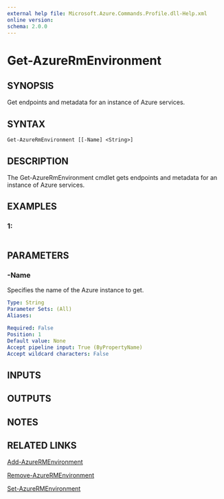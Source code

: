 ```yaml
---
external help file: Microsoft.Azure.Commands.Profile.dll-Help.xml
online version: 
schema: 2.0.0
---
```


# Get-AzureRmEnvironment
## SYNOPSIS
Get endpoints and metadata for an instance of Azure services.

## SYNTAX

```
Get-AzureRmEnvironment [[-Name] <String>]
```

## DESCRIPTION
The Get-AzureRmEnvironment cmdlet gets endpoints and metadata for an instance of Azure services.

## EXAMPLES

### 1:
```

```

## PARAMETERS

### -Name
Specifies the name of the Azure instance to get.

```yaml
Type: String
Parameter Sets: (All)
Aliases: 

Required: False
Position: 1
Default value: None
Accept pipeline input: True (ByPropertyName)
Accept wildcard characters: False
```

## INPUTS

## OUTPUTS

## NOTES

## RELATED LINKS

[Add-AzureRMEnvironment]()

[Remove-AzureRMEnvironment]()

[Set-AzureRMEnvironment]()

